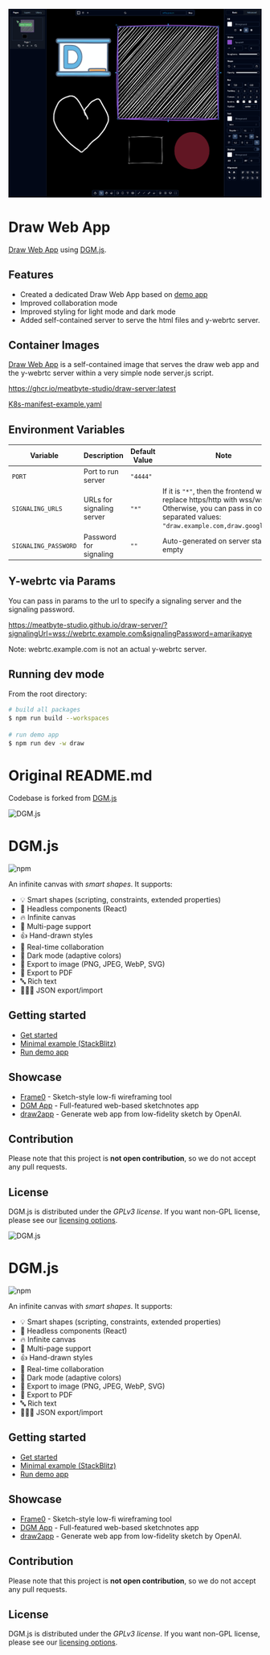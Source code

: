![Draw App](image.png)

# Draw Web App

[Draw Web App](https://meatbyte-studio.github.io/draw-server/) using [DGM.js](https://github.com/dgmjs/dgmjs).

## Features

- Created a dedicated Draw Web App based on [demo app](https://github.com/dgmjs/dgmjs/blob/main/apps/demo/README.md)
- Improved collaboration mode
- Improved styling for light mode and dark mode
- Added self-contained server to serve the html files and y-webrtc server.

## Container Images

[Draw Web App](https://meatbyte-studio.github.io/draw-server/) is a self-contained image that serves the draw web app and the y-webrtc server within a very simple node server.js script.

https://ghcr.io/meatbyte-studio/draw-server:latest

[K8s-manifest-example.yaml](draw-server/k8s-manifest-example.yaml)

## Environment Variables

| Variable             | Description               | Default Value | Note                                                                                                                                                                |
| -------------------- | ------------------------- | ------------- | ------------------------------------------------------------------------------------------------------------------------------------------------------------------- |
| `PORT`               | Port to run server        | `"4444"`      |                                                                                                                                                                     |
| `SIGNALING_URLS`     | URLs for signaling server | `"*"`         | If it is `"*"`, then the frontend will just replace https/http with wss/ws. Otherwise, you can pass in comma separated values: `"draw.example.com,draw.google.com"` |
| `SIGNALING_PASSWORD` | Password for signaling    | `""`          | Auto-generated on server start if empty                                                                                                                             |

## Y-webrtc via Params

You can pass in params to the url to specify a signaling server and the signaling password.

https://meatbyte-studio.github.io/draw-server/?signalingUrl=wss://webrtc.example.com&signalingPassword=amarikapye

Note: webrtc.example.com is not an actual y-webrtc server.

## Running dev mode

From the root directory:

```sh
# build all packages
$ npm run build --workspaces

# run demo app
$ npm run dev -w draw
```

# Original README.md

Codebase is forked from [DGM.js](https://github.com/dgmjs/dgmjs)

![DGM.js](https://fs.dgm.sh/i/7GS5SV8W3uojHd3cbfVzJ/lwpx3u3x@2x.png)

# DGM.js

![npm](https://img.shields.io/npm/v/@dgmjs/core.svg)

An infinite canvas with _smart shapes_. It supports:

- 💡 Smart shapes (scripting, constraints, extended properties)
- 🔧 Headless components (React)
- 🔥 Infinite canvas
- 📑 Multi-page support
- 👍 Hand-drawn styles
- 👥 Real-time collaboration
- 🎨 Dark mode (adaptive colors)
- 📸 Export to image (PNG, JPEG, WebP, SVG)
- 📕 Export to PDF
- 🔤 Rich text
- 🧑🏻‍💻 JSON export/import

## Getting started

- [Get started](https://dgmjs.dev/overview/getting-started/)
- [Minimal example (StackBlitz)](https://stackblitz.com/edit/dgmjs-example?file=src%2Fapp.tsx)
- [Run demo app](https://github.com/dgmjs/dgmjs/blob/main/apps/demo/README.md)

## Showcase

- [Frame0](https://frame0.app) - Sketch-style low-fi wireframing tool
- [DGM App](https://dgm.sh/home) - Full-featured web-based sketchnotes app
- [draw2app](https://draw2app.pages.dev/) - Generate web app from low-fidelity sketch by OpenAI.

## Contribution

Please note that this project is **not open contribution**, so we do not accept any pull requests.

## License

DGM.js is distributed under the _GPLv3 license_. If you want non-GPL license, please see our [licensing options](https://dgmjs.dev/overview/license/).

![DGM.js](https://fs.dgm.sh/i/7GS5SV8W3uojHd3cbfVzJ/lwpx3u3x@2x.png)

# DGM.js

![npm](https://img.shields.io/npm/v/@dgmjs/core.svg)

An infinite canvas with _smart shapes_. It supports:

- 💡 Smart shapes (scripting, constraints, extended properties)
- 🔧 Headless components (React)
- 🔥 Infinite canvas
- 📑 Multi-page support
- 👍 Hand-drawn styles
- 👥 Real-time collaboration
- 🎨 Dark mode (adaptive colors)
- 📸 Export to image (PNG, JPEG, WebP, SVG)
- 📕 Export to PDF
- 🔤 Rich text
- 🧑🏻‍💻 JSON export/import

## Getting started

- [Get started](https://dgmjs.dev/overview/getting-started/)
- [Minimal example (StackBlitz)](https://stackblitz.com/edit/dgmjs-example?file=src%2Fapp.tsx)
- [Run demo app](https://github.com/dgmjs/dgmjs/blob/main/apps/demo/README.md)

## Showcase

- [Frame0](https://frame0.app) - Sketch-style low-fi wireframing tool
- [DGM App](https://dgm.sh/home) - Full-featured web-based sketchnotes app
- [draw2app](https://draw2app.pages.dev/) - Generate web app from low-fidelity sketch by OpenAI.

## Contribution

Please note that this project is **not open contribution**, so we do not accept any pull requests.

## License

DGM.js is distributed under the _GPLv3 license_. If you want non-GPL license, please see our [licensing options](https://dgmjs.dev/overview/license/).
